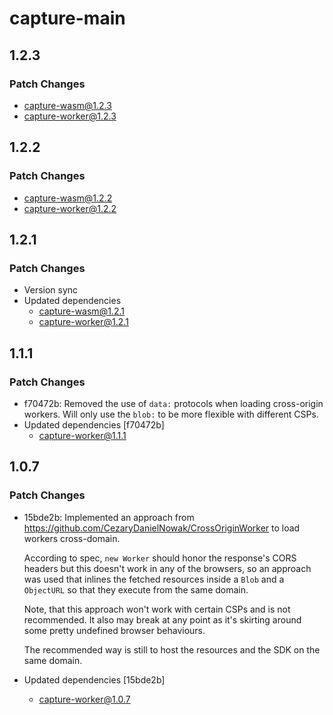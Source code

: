 # capture-main

## 1.2.3

### Patch Changes

- capture-wasm@1.2.3
- capture-worker@1.2.3

## 1.2.2

### Patch Changes

- capture-wasm@1.2.2
- capture-worker@1.2.2

## 1.2.1

### Patch Changes

- Version sync
- Updated dependencies
  - capture-wasm@1.2.1
  - capture-worker@1.2.1

## 1.1.1

### Patch Changes

- f70472b: Removed the use of `data:` protocols when loading cross-origin workers. Will only use the `blob:` to be more flexible with different CSPs.
- Updated dependencies [f70472b]
  - capture-worker@1.1.1

## 1.0.7

### Patch Changes

- 15bde2b: Implemented an approach from https://github.com/CezaryDanielNowak/CrossOriginWorker to load workers cross-domain.

  According to spec, `new Worker` should honor the response's CORS headers
  but this doesn't work in any of the browsers, so an approach was used
  that inlines the fetched resources inside a `Blob` and a `ObjectURL` so
  that they execute from the same domain.

  Note, that this approach won't work with certain CSPs and is not
  recommended. It also may break at any point as it's skirting around some
  pretty undefined browser behaviours.

  The recommended way is still to host the resources and the SDK on the
  same domain.

- Updated dependencies [15bde2b]
  - capture-worker@1.0.7
